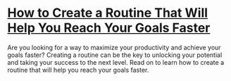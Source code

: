 
# [How to Create a Routine That Will Help You Reach Your Goals Faster](https://www.mindhaste.com/t/habits/how-to-create-a-routine-that-will-help-you-reach-your-goals-faster-202)

Are you looking for a way to maximize your productivity and achieve your goals faster? Creating a routine can be the key to unlocking your potential and taking your success to the next level. Read on to learn how to create a routine that will help you reach your goals faster.
    